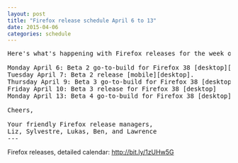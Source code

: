 ```yaml
---
layout: post
title: "Firefox release schedule April 6 to 13"
date: 2015-04-06
categories: schedule
---
```

<pre>
Here's what's happening with Firefox releases for the week of April 6, 2015.

Monday April 6: Beta 2 go-to-build for Firefox 38 [desktop][mobile]
Tuesday April 7: Beta 2 release [mobile][desktop].
Thursday April 9: Beta 3 go-to-build for Firefox 38 [desktop]
Friday April 10: Beta 3 release for Firefox 38 [desktop]
Monday April 13: Beta 4 go-to-build for Firefox 38 [desktop][mobile]

Cheers,

Your friendly Firefox release managers,
Liz, Sylvestre, Lukas, Ben, and Lawrence
---
</pre>
Firefox releases, detailed calendar: <a href="http://bit.ly/1zUHw5G">http://bit.ly/1zUHw5G</a>
